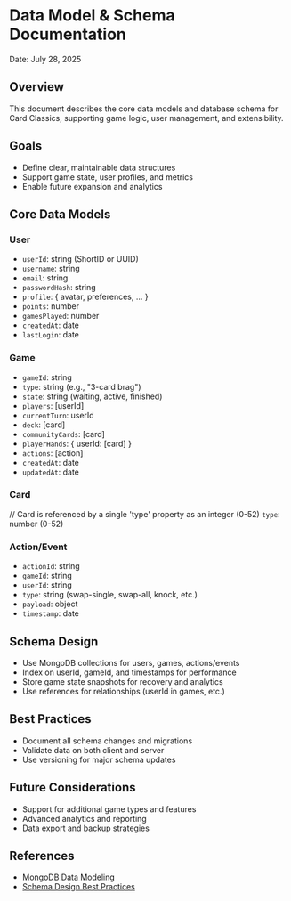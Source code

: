 # Data Model & Schema Documentation

Date: July 28, 2025

## Overview
This document describes the core data models and database schema for Card Classics, supporting game logic, user management, and extensibility.

## Goals
- Define clear, maintainable data structures
- Support game state, user profiles, and metrics
- Enable future expansion and analytics

## Core Data Models

### User
- `userId`: string (ShortID or UUID)
- `username`: string
- `email`: string
- `passwordHash`: string
- `profile`: { avatar, preferences, ... }
- `points`: number
- `gamesPlayed`: number
- `createdAt`: date
- `lastLogin`: date

### Game
- `gameId`: string
- `type`: string (e.g., "3-card brag")
- `state`: string (waiting, active, finished)
- `players`: [userId]
- `currentTurn`: userId
- `deck`: [card]
- `communityCards`: [card]
- `playerHands`: { userId: [card] }
- `actions`: [action]
- `createdAt`: date
- `updatedAt`: date

### Card
// Card is referenced by a single 'type' property as an integer (0-52)
`type`: number (0-52)

### Action/Event
- `actionId`: string
- `gameId`: string
- `userId`: string
- `type`: string (swap-single, swap-all, knock, etc.)
- `payload`: object
- `timestamp`: date

## Schema Design
- Use MongoDB collections for users, games, actions/events
- Index on userId, gameId, and timestamps for performance
- Store game state snapshots for recovery and analytics
- Use references for relationships (userId in games, etc.)

## Best Practices
- Document all schema changes and migrations
- Validate data on both client and server
- Use versioning for major schema updates

## Future Considerations
- Support for additional game types and features
- Advanced analytics and reporting
- Data export and backup strategies

## References
- [MongoDB Data Modeling](https://www.mongodb.com/docs/manual/core/data-modeling-introduction/)
- [Schema Design Best Practices](https://www.mongodb.com/developer/products/mongodb/schema-design-best-practices/)
